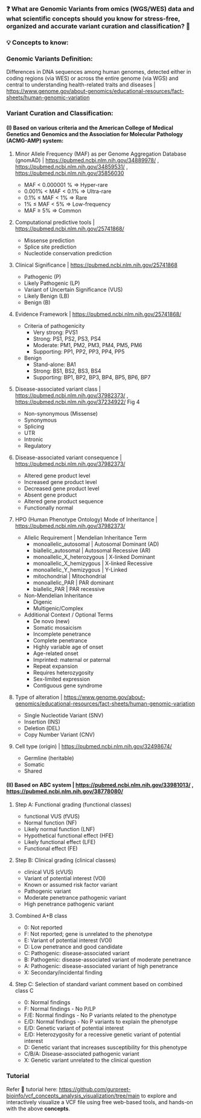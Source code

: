 ### ❓ What are Genomic Variants from omics (WGS/WES) data and what scientific concepts should you know for stress-free, organized and accurate variant curation and classification? 🎯 

### 💡 Concepts to know:

###  Genomic Variants Definition: 
Differences in DNA sequences among human genomes, detected either in coding regions (via WES) or across the entire genome (via WGS) and central to understanding health-related traits and diseases | https://www.genome.gov/about-genomics/educational-resources/fact-sheets/human-genomic-variation 

### Variant  Curation and Classification:
#### (I) Based on various criteria and the American College of Medical Genetics and Genomics and the Association for Molecular Pathology (ACMG-AMP) system:
1. Minor Allele Frequency (MAF) as per Genome Aggregation Database (gnomAD) | https://pubmed.ncbi.nlm.nih.gov/34889978/ , https://pubmed.ncbi.nlm.nih.gov/34859531/ , https://pubmed.ncbi.nlm.nih.gov/35856030
    - MAF < 0.000001 %     =>  Hyper-rare
    - 0.001% < MAF < 0.1%  =>  Ultra-rare
    - 0.1% ≤ MAF < 1%      =>  Rare
    - 1% ≤ MAF < 5%        =>  Low-frequency
    - MAF ≥ 5%             =>  Common 

2. Computational predictive tools | https://pubmed.ncbi.nlm.nih.gov/25741868/
    - Missense prediction
    - Splice site prediction
    - Nucleotide conservation prediction

3. Clinical Significance | https://pubmed.ncbi.nlm.nih.gov/25741868
    - Pathogenic (P)
    - Likely Pathogenic (LP)
    - Variant of Uncertain Significance (VUS)
    - Likely Benign (LB)
    - Benign (B)

4. Evidence Framework | https://pubmed.ncbi.nlm.nih.gov/25741868/ 
    - Criteria of pathogenicity
        - Very strong: PVS1
        - Strong: PS1, PS2, PS3, PS4
        - Moderate: PM1, PM2, PM3, PM4, PM5, PM6
        - Supporting: PP1, PP2, PP3, PP4, PP5
    - Benign
        - Stand-alone: BA1
        - Strong: BS1, BS2, BS3, BS4
        - Supporting: BP1, BP2, BP3, BP4, BP5, BP6, BP7

5. Disease-associated variant class | https://pubmed.ncbi.nlm.nih.gov/37982373/ , https://pubmed.ncbi.nlm.nih.gov/37234922/ Fig 4
    - Non-synonymous (Missense)
    - Synonymous
    - Splicing
    - UTR
    - Intronic
    - Regulatory

6. Disease-associated variant consequence | https://pubmed.ncbi.nlm.nih.gov/37982373/
    - Altered gene product level
    - Increased gene product level
    - Decreased gene product level
    - Absent gene product
    - Altered gene product sequence
    - Functionally normal

7. HPO (Human Phenotype Ontology) Mode of Inheritance | https://pubmed.ncbi.nlm.nih.gov/37982373/
    - Allelic Requirement | Mendelian Inheritance Term
        - monoallelic_autosomal  | Autosomal Dominant (AD)  
        - biallelic_autosomal | Autosomal Recessive (AR) 
        - monoallelic_X_heterozygous | X-linked Dominant
        - monoallelic_X_hemizygous | X-linked Recessive
        - monoallelic_Y_hemizygous | Y-Linked 
        - mitochondrial | Mitochondrial
        - monoallelic_PAR | PAR dominant
        - biallelic_PAR | PAR recessive
    - Non-Mendelian Inheritance
        - Digenic
        - Multigenic/Complex
    - Additional Context / Optional Terms
        - De novo (new)
        - Somatic mosaicism
        - Incomplete penetrance
        - Complete penetrance
        - Highly variable age of onset
        - Age-related onset
        - Imprinted: maternal or paternal
        - Repeat expansion
        - Requires heterozygosity
        - Sex-limited expression
        - Contiguous gene syndrome

8. Type of alteration | https://www.genome.gov/about-genomics/educational-resources/fact-sheets/human-genomic-variation
    - Single Nucleotide Variant (SNV)
    - Insertion (INS)
    - Deletion (DEL)
    - Copy Number Variant (CNV)

9. Cell type (origin) | https://pubmed.ncbi.nlm.nih.gov/32498674/ 
    - Germline (heritable)
    - Somatic
    - Shared

#### (II) Based on ABC system | https://pubmed.ncbi.nlm.nih.gov/33981013/ , https://pubmed.ncbi.nlm.nih.gov/38778080/ 

1. Step A: Functional grading (functional classes)
    - functional VUS (fVUS)
    - Normal function (NF)
    - Likely normal function (LNF)
    - Hypothetical functional effect (HFE)
    - Likely functional effect (LFE)
    - Functional effect (FE)

2. Step B: Clinical grading (clinical classes)
    - clinical VUS (cVUS)
    - Variant of potential interest (VOI)
    - Known or assumed risk factor variant
    - Pathogenic variant
    - Moderate penetrance pathogenic variant
    - High penetrance pathogenic variant

3. Combined A+B class
    - 0: Not reported
    - F: Not reported; gene is unrelated to the phenotype
    - E: Variant of potential interest (VOI) 
    - D: Low penetrance and good candidate
    - C: Pathogenic: disease-associated variant
    - B: Pathogenic: disease-associated variant of moderate penetrance 
    - A: Pathogenic: disease-associated variant of high penetrance
    - X: Secondary/incidental finding

4. Step C: Selection of standard variant comment based on combined class C
    - 0: Normal findings 
    - F: Normal findings - No P/LP 
    - F/E: Normal findings - No P variants related to the phenotype
    - E/D: Normal findings - No P variants to explain the phenotype
    - E/D: Genetic variant of potential interest
    - E/D: Heterozygosity for a recessive genetic variant of potential interest
    - D: Genetic variant that increases susceptibility for this phenotype
    - C/B/A: Disease-associated pathogenic variant
    - X: Genetic variant unrelated to the clinical question

### Tutorial
Refer 📌 tutorial here: https://github.com/gurpreet-bioinfo/vcf_concepts_analysis_visualization/tree/main to explore and interactively visualize a VCF file using free web-based tools, and hands-on with the above **concepts**.
